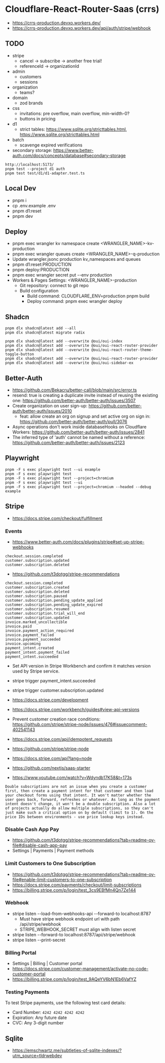 # Cloudflare-React-Router-Saas (crrs)

- https://crrs-production.devxo.workers.dev/
- https://crrs-production.devxo.workers.dev/api/auth/stripe/webhook

## TODO

- stripe
  - cancel -> subscribe -> another free trial!
  - referenceId -> organizationId
- admin
  - customers
  - sessions
- organization
  - teams?
- domain
  - zod brands
- css
  - invitations: pre overflow, main overflow, min-width-0?
  - buttons in pricing
- d1
  - strict tables: https://www.sqlite.org/stricttables.html, https://www.sqlite.org/stricttables.html
- batch
  - scavenge expired verifications
- secondary storage: https://www.better-auth.com/docs/concepts/database#secondary-storage

```
http://localhost:5173/
pnpm test --project d1 auth
pnpm test test/d1/d1-adapter.test.ts
```

## Local Dev

- pnpm i
- cp .env.example .env
- pnpm d1:reset
- pnpm dev

## Deploy

- pnpm exec wrangler kv namespace create <WRANGLER_NAME>-kv-production
- pnpm exec wrangler queues create <WRANGLER_NAME>-q-production
- Update wrangler.jsonc production kv_namespaces and queues
- pnpm d1:reset:PRODUCTION
- pnpm deploy:PRODUCTION
- pnpm exec wrangler secret put <SECRET> --env production
- Workers & Pages Settings: <WRANGLER_NAME>-production
  - Git repository: connect to git repo
  - Build configuration
    - Build command: CLOUDFLARE_ENV=production pnpm build
    - Deploy command: pnpm exec wrangler deploy

## Shadcn

```
pnpm dlx shadcn@latest add --all
pnpm dlx shadcn@latest migrate radix

pnpm dlx shadcn@latest add --overwrite @oui/oui-index
pnpm dlx shadcn@latest add --overwrite @oui/oui-react-router-provider
pnpm dlx shadcn@latest add --overwrite @oui/oui-react-router-theme-toggle-button
pnpm dlx shadcn@latest add --overwrite @oui/oui-react-router-provider
pnpm dlx shadcn@latest add --overwrite @oui/oui-sidebar-ex

```

## Better-Auth

- https://github.com/Bekacru/better-call/blob/main/src/error.ts
- resend: true is creating a duplicate invite instead of reusing the existing one: https://github.com/better-auth/better-auth/issues/3507
- Create organization on user sign-up: https://github.com/better-auth/better-auth/issues/2010
  - feat: allow create an org on signup and set active org on sign in: https://github.com/better-auth/better-auth/pull/3076
- Async operations don't work inside databaseHooks on Cloudflare Workers: https://github.com/better-auth/better-auth/issues/2841
- The inferred type of 'auth' cannot be named without a reference: https://github.com/better-auth/better-auth/issues/2123

## Playwright

```
pnpm -F s exec playwright test --ui example
pnpm -F s exec playwright test
pnpm -F s exec playwright test --project=chromium
pnpm -F s exec playwright test --ui
pnpm -F s exec playwright test --project=chromium --headed --debug example
```

## Stripe

- https://docs.stripe.com/checkout/fulfillment

### Events

- https://www.better-auth.com/docs/plugins/stripe#set-up-stripe-webhooks

```
checkout.session.completed
customer.subscription.updated
customer.subscription.deleted
```

- https://github.com/t3dotgg/stripe-recommendations

```
checkout.session.completed
customer.subscription.created
customer.subscription.deleted
customer.subscription.paused
customer.subscription.pending_update_applied
customer.subscription.pending_update_expired
customer.subscription.resumed
customer.subscription.trial_will_end
customer.subscription.updated
invoice.marked_uncollectible
invoice.paid
invoice.payment_action_required
invoice.payment_failed
invoice.payment_succeeded
invoice.upcoming
payment_intent.created
payment_intent.payment_failed
payment_intent.succeeded
```

- Set API version in Stripe Workbench and confirm it matches version used by Stripe service.
- stripe trigger payment_intent.succeeded
- stripe trigger customer.subscription.updated

- https://docs.stripe.com/development
- https://docs.stripe.com/workbench/guides#view-api-versions

- Prevent customer creation race conditions: https://github.com/stripe/stripe-node/issues/476#issuecomment-402541143
- https://docs.stripe.com/api/idempotent_requests

- https://github.com/stripe/stripe-node
- https://docs.stripe.com/api?lang=node
- https://github.com/nextjs/saas-starter
- https://www.youtube.com/watch?v=Wdyndb17K58&t=173s

```
Double subscriptions are not an issue when you create a customer first, then create a payment intent for that customer and then load your checkout forms using that intent. It won't matter whether the user goes back, forward, refreshes or whatever. As long as the payment intent doesn't change, it won't be a double subscription. Also a lot of projects actually do allow multiple subscriptions, so they can't just make such a critical option on by default (limit to 1). On the price IDs between environments - use price lookup keys instead.
```

### Disable Cash App Pay

- https://github.com/t3dotgg/stripe-recommendations?tab=readme-ov-file#disable-cash-app-pay
- Settings | Payments | Payment methods

### Limit Customers to One Subscription

- https://github.com/t3dotgg/stripe-recommendations?tab=readme-ov-file#enable-limit-customers-to-one-subscription
- https://docs.stripe.com/payments/checkout/limit-subscriptions
- https://billing.stripe.com/p/login/test_3cs9EBfMn4Qn7Ze144

### Webhook

- stripe listen --load-from-webhooks-api --forward-to localhost:8787
  - Must have stripe webhook endpoint url with path /api/stripe/webhook
  - STRIPE_WEBHOOK_SECRET must align with listen secret
- stripe listen --forward-to localhost:8787/api/stripe/webhook
- stripe listen --print-secret

### Billing Portal

- Settings | Billing | Customer portal
- https://docs.stripe.com/customer-management/activate-no-code-customer-portal
- https://billing.stripe.com/p/login/test_9AQeYV6bN1Eb6VafYZ

### Testing Payments

To test Stripe payments, use the following test card details:

- Card Number: `4242 4242 4242 4242`
- Expiration: Any future date
- CVC: Any 3-digit number

## Sqlite

- https://emschwartz.me/subtleties-of-sqlite-indexes/?utm_source=tldrwebdev
